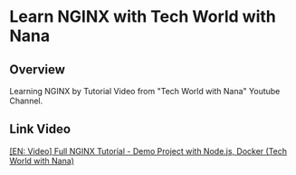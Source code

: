 # Learn NGINX with Tech World with Nana

## Overview

Learning NGINX by Tutorial Video from "Tech World with Nana" Youtube Channel.

## Link Video

[[EN: Video] Full NGINX Tutorial - Demo Project with Node.js, Docker (Tech World with Nana)](https://www.youtube.com/watch?v=q8OleYuqntY)
